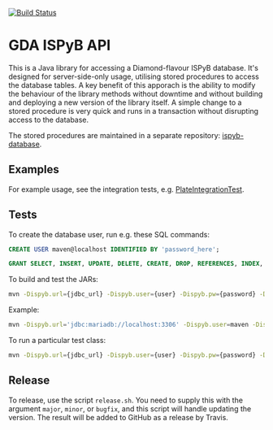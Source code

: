 [![Build Status](https://travis-ci.org/DiamondLightSource/gda-ispyb-api.svg?branch=master)](https://travis-ci.org/DiamondLightSource/gda-ispyb-api)

# GDA ISPyB API

This is a Java library for accessing a Diamond-flavour ISPyB database. It's designed for server-side-only usage, utilising stored procedures to access the database tables. A key benefit of this apporach is the ability to modify the behaviour of the library methods without downtime and without building and deploying a new version of the library itself. A simple change to a stored procedure is very quick and runs in a transaction without disrupting access to the database.

The stored procedures are maintained in a separate repository: [ispyb-database](https://github.com/DiamondLightSource/ispyb-database).

## Examples

For example usage, see the integration tests, e.g. [PlateIntegrationTest](https://github.com/DiamondLightSource/gda-ispyb-api/blob/master/src/test/java/uk/ac/diamond/ispyb/test/PlateIntegrationTest.java).

## Tests

To create the database user, run e.g. these SQL commands:

```sql
CREATE USER maven@localhost IDENTIFIED BY 'password_here';

GRANT SELECT, INSERT, UPDATE, DELETE, CREATE, DROP, REFERENCES, INDEX, ALTER, CREATE TEMPORARY TABLES, LOCK TABLES, EXECUTE, CREATE VIEW, SHOW VIEW, CREATE ROUTINE, ALTER ROUTINE, EVENT, TRIGGER ON `maven\_%`.* TO 'maven'@'localhost';
```

To build and test the JARs:

```bash
mvn -Dispyb.url={jdbc_url} -Dispyb.user={user} -Dispyb.pw={password} -Dispyb.host={host} package
```

Example:

```bash
mvn -Dispyb.url='jdbc:mariadb://localhost:3306' -Dispyb.user=maven -Dispyb.pw='password_here' -Dispyb.host=localhost package
```

To run a particular test class:

```bash
mvn -Dispyb.url={jdbc_url} -Dispyb.user={user} -Dispyb.pw={password} -Dispyb.host={host} -Dtest={TestClassName} test
```

## Release

To release, use the script `release.sh`. You need to supply this with the argument `major`, `minor`, or `bugfix`, and this script will handle updating the version. The result will be added to GitHub as a release by Travis.
